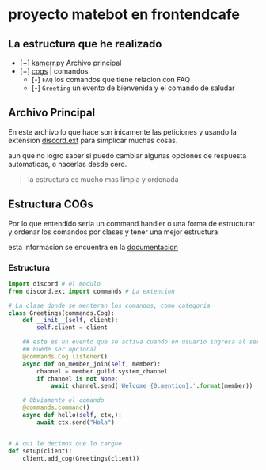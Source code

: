 # proyecto matebot en frontendcafe

## La estructura que he realizado

*   [+] [kamerr.py](#Kamerr) Archivo principal
*   [+] [cogs](#COGS) | comandos
    *   [-] `FAQ` los comandos que tiene relacion con FAQ
    *   [-] `Greeting` un evento de bienvenida y el comando de saludar

<a name="Kamerr"></a>

## Archivo Principal

En este archivo lo que hace son inicamente las peticiones y usando la extension [discord.ext](https://discordpy.readthedocs.io/en/latest/ext/commands/commands.html) para simplicar muchas cosas.

aun que no logro saber si puedo cambiar algunas opciones de respuesta automaticas, o hacerlas desde cero.

> la estructura es mucho mas limpia y ordenada

<a name="COGS"></a>

## Estructura COGs

Por lo que entendido seria un command handler o una forma de estructurar y ordenar los comandos por clases y tener una mejor estructura

esta informacion se encuentra en la [documentacion](https://discordpy.readthedocs.io/en/latest/ext/commands/cogs.html#)

### Estructura

```python
import discord # el modulo
from discord.ext import commands # La extencion

# La clase donde se menteran los comandos, como categoria
class Greetings(commands.Cog):
    def __init__(self, client):
        self.client = client

    ## este es un evento que se activa cuando un usuario ingresa al servidor
    ## Puede ser opcional
    @commands.Cog.listener()
    async def on_member_join(self, member):
        channel = member.guild.system_channel
        if channel is not None:
            await channel.send('Welcome {0.mention}.'.format(member))

    # Obviamente el comando
    @commands.command()
    async def hello(self, ctx,):
        await ctx.send("Hola")


# A qui le decimos que lo cargue
def setup(client):
    client.add_cog(Greetings(client))
```